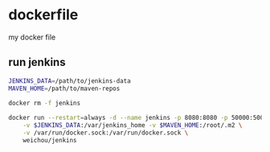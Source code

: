 # dockerfile
my docker file


## run jenkins 

```bash
JENKINS_DATA=/path/to/jenkins-data
MAVEN_HOME=/path/to/maven-repos
           
docker rm -f jenkins

docker run --restart=always -d --name jenkins -p 8080:8080 -p 50000:50000 -u root \
    -v $JENKINS_DATA:/var/jenkins_home -v $MAVEN_HOME:/root/.m2 \
    -v /var/run/docker.sock:/var/run/docker.sock \
    weichou/jenkins

```